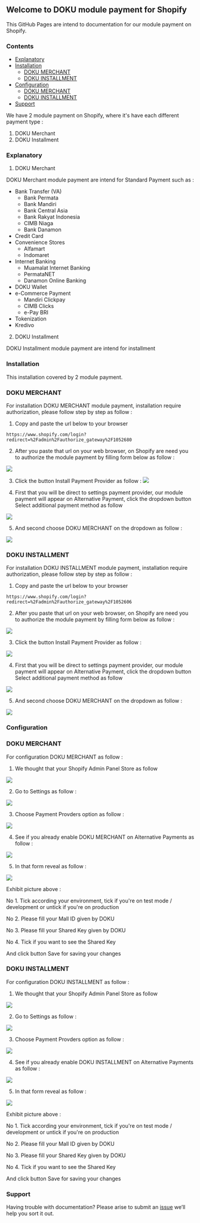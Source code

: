 ## Welcome to DOKU module payment for Shopify ##

This GitHub Pages are intend to documentation for our module payment on Shopify.

### Contents ###
- [Explanatory](#explanatory)
- [Installation](#installation)
  - [DOKU MERCHANT](#doku-merchant)
  - [DOKU INSTALLMENT](#doku-installment)
- [Configuration](#configuration)
  - [DOKU MERCHANT](#doku-merchant)
  - [DOKU INSTALLMENT](#doku-installment)
- [Support](#support)

We have 2 module payment on Shopify, where it's have each different payment type :

1. DOKU Merchant
2. DOKU Installment

### Explanatory ###

1. DOKU Merchant

DOKU Merchant module payment are intend for Standard Payment such as :
- Bank Transfer (VA)
  - Bank Permata
  - Bank Mandiri
  - Bank Central Asia
  - Bank Rakyat Indonesia
  - CIMB Niaga
  - Bank Danamon
- Credit Card
- Convenience Stores
  - Alfamart
  - Indomaret
- Internet Banking
  - Muamalat Internet Banking
  - PermataNET
  - Danamon Online Banking
- DOKU Wallet
- e-Commerce Payment
  - Mandiri Clickpay
  - CIMB Clicks
  - e-Pay BRI
- Tokenization
- Kredivo

2. DOKU Installment

DOKU Installment module payment are intend for installment

### Installation ###

This installation covered  by 2 module payment.

### DOKU MERCHANT ###

For installation DOKU MERCHANT module payment, installation require authorization, please follow step by step as follow :


1. Copy and paste the url below to your browser


```
https://www.shopify.com/login?redirect=%2Fadmin%2Fauthorize_gateway%2F1052680
```

2. After you paste that url on your web browser, on Shopify are need you to authorize the module payment by filling form below as follow :

![](https://farm5.staticflickr.com/4696/38880248534_2c37c22ce9_b.jpg)

3. Click the button Install Payment Provider as follow :
![](https://farm5.staticflickr.com/4755/24721326177_b2a2f28e25_b.jpg)


4. First that you will be direct to settings payment provider, our module payment will appear on Alternative Payment, click the dropdown button Select additional payment method as follow

![](https://farm5.staticflickr.com/4616/27812192369_d7fb86c1ea_z.jpg)

5. And second choose DOKU MERCHANT on the dropdown as follow :

![](https://farm5.staticflickr.com/4717/38880558804_7efd885005_z.jpg)


### DOKU INSTALLMENT ###

For installation DOKU INSTALLMENT module payment, installation require authorization, please follow step by step as follow :


1. Copy and paste the url below to your browser


```
https://www.shopify.com/login?redirect=%2Fadmin%2Fauthorize_gateway%2F1052606
```

2. After you paste that url on your web browser, on Shopify are need you to authorize the module payment by filling form below as follow :

![](https://farm5.staticflickr.com/4696/38880248534_2c37c22ce9_b.jpg)

3. Click the button Install Payment Provider as follow :

![](https://farm5.staticflickr.com/4606/24722464727_436025ec01_z.jpg)

4. First that you will be direct to settings payment provider, our module payment will appear on Alternative Payment, click the dropdown button Select additional payment method as follow

![](https://farm5.staticflickr.com/4616/27812192369_d7fb86c1ea_z.jpg)

5. And second choose DOKU MERCHANT on the dropdown as follow :

![](https://farm5.staticflickr.com/4719/38694157485_e5d1325c56_z.jpg)


### Configuration ###

### DOKU MERCHANT ###

For configuration DOKU MERCHANT as follow :

1. We thought that your Shopify Admin Panel Store as follow

![](https://farm5.staticflickr.com/4712/38881688454_394c792c47_z.jpg)

2. Go to Settings as follow :

![](https://farm5.staticflickr.com/4698/38694292145_f98cb07e99_z.jpg)

3. Choose Payment Provders option as follow :

![](https://farm5.staticflickr.com/4694/27813369959_ca3823d0dd_z.jpg)

4. See if you already enable DOKU MERCHANT on Alternative Payments as follow :

![](https://farm5.staticflickr.com/4767/39561057992_64cd9a60d4_z.jpg)

5. In that form reveal as follow :

![](https://farm5.staticflickr.com/4715/25720081228_1fd2c09132.jpg)

Exhibit picture above :

 No 1. Tick according your environment, tick if you're on test mode / development or untick if you're on production

 No 2. Please fill your Mall ID given by DOKU

 No 3. Please fill your Shared Key given by DOKU   

 No 4. Tick if you want to see the Shared Key

And click button Save for saving your changes


### DOKU INSTALLMENT ###

For configuration DOKU INSTALLMENT as follow :

1. We thought that your Shopify Admin Panel Store as follow

![](https://farm5.staticflickr.com/4712/38881688454_394c792c47_z.jpg)

2. Go to Settings as follow :

![](https://farm5.staticflickr.com/4698/38694292145_f98cb07e99_z.jpg)

3. Choose Payment Provders option as follow :

![](https://farm5.staticflickr.com/4694/27813369959_ca3823d0dd_z.jpg)

4. See if you already enable DOKU INSTALLMENT on Alternative Payments as follow :

![](https://farm5.staticflickr.com/4717/38882007594_004c52a7b2.jpg)

5. In that form reveal as follow :

![](https://farm5.staticflickr.com/4632/38882017644_e82689309d.jpg)

Exhibit picture above :

 No 1. Tick according your environment, tick if you're on test mode / development or untick if you're on production

 No 2. Please fill your Mall ID given by DOKU

 No 3. Please fill your Shared Key given by DOKU   

 No 4. Tick if you want to see the Shared Key

And click button Save for saving your changes



### Support ###

Having trouble with documentation? Please arise to submit an [issue](https://github.com/PTNUSASATUINTIARTHA-DOKU/DOKUShopify/issues) we’ll help you sort it out.
